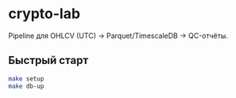 # crypto-lab

Pipeline для OHLCV (UTC) → Parquet/TimescaleDB → QC-отчёты.

## Быстрый старт
```bash
make setup
make db-up
